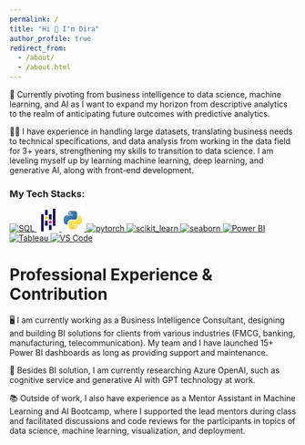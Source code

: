 ```yaml
---
permalink: /
title: "Hi 👋 I'm Dira"
author_profile: true
redirect_from: 
  - /about/
  - /about.html
---
```


🌱 Currently pivoting from business intelligence to data science, machine learning, and AI as I want to expand my horizon from descriptive analytics to the realm of anticipating future outcomes with predictive analytics.

👨‍💻 I have experience in handling large datasets, translating business needs to technical specifications, and data analysis from working in the data field for 3+ years, strengthening my skills to transition to data science. I am leveling myself up by learning machine learning, deep learning, and generative AI, along with front-end development.

<h3 align="left">My Tech Stacks:</h3>
<p align="left"> <a href="https://www.oracle.com/" target="_blank" rel="noreferrer"> <img src="https://logowik.com/content/uploads/images/azure-sql-database6354.jpg" alt="SQL" width="60" height="50"/> </a> <a href="https://pandas.pydata.org/" target="_blank" rel="noreferrer"> <img src="https://raw.githubusercontent.com/devicons/devicon/2ae2a900d2f041da66e950e4d48052658d850630/icons/pandas/pandas-original.svg" alt="pandas" width="40" height="40"/> </a> <a href="https://www.python.org" target="_blank" rel="noreferrer"> <img src="https://raw.githubusercontent.com/devicons/devicon/master/icons/python/python-original.svg" alt="python" width="40" height="40"/> </a> <a href="https://pytorch.org/" target="_blank" rel="noreferrer"> <img src="https://www.vectorlogo.zone/logos/pytorch/pytorch-icon.svg" alt="pytorch" width="40" height="40"/> </a> <a href="https://scikit-learn.org/" target="_blank" rel="noreferrer"> <img src="https://upload.wikimedia.org/wikipedia/commons/0/05/Scikit_learn_logo_small.svg" alt="scikit_learn" width="40" height="40"/> </a> <a href="https://seaborn.pydata.org/" target="_blank" rel="noreferrer"> <img src="https://seaborn.pydata.org/_images/logo-mark-lightbg.svg" alt="seaborn" width="40" height="40"/> </a> 
<a href="https://www.microsoft.com/en-us/power-platform/products/power-bi" target="_blank" rel="noreferrer"> <img src="https://logos-world.net/wp-content/uploads/2022/02/Microsoft-Power-BI-Symbol.png" alt="Power BI" width="80" height="40"/> </a>
<a href="https://www.tableau.com/" target="_blank" rel="noreferrer"> <img src="https://logos-world.net/wp-content/uploads/2021/10/Tableau-Emblem.png" alt="Tableau" width="70" height="40"/>  </a>
<a href="https://code.visualstudio.com/download" target="_blank" rel="noreferrer"> <img src="https://carleton.ca/scs/wp-content/uploads/vscode-1.png" alt="VS Code" width="40" height="40"/> </a>
</p>

<h3> </h3>

Professional Experience & Contribution
======
🖥️ I am currently working as a Business Intelligence Consultant, designing and building BI solutions for clients from various industries (FMCG, banking, manufacturing, telecommunication). My team and I have launched 15+ Power BI dashboards as long as providing support and maintenance.

🔬 Besides BI solution, I am currently researching Azure OpenAI, such as cognitive service and generative AI with GPT technology at work.

📚 Outside of work, I also have experience as a Mentor Assistant in Machine Learning and AI Bootcamp, where I supported the lead mentors during class and facilitated discussions and code reviews for the participants in topics of data science, machine learning, visualization, and deployment.
